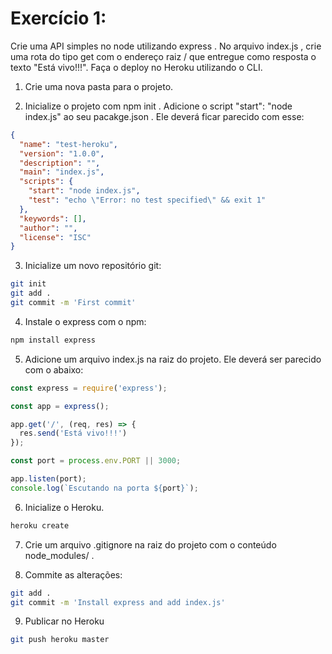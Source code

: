 # Exercício 1:
Crie uma API simples no node utilizando express . No arquivo index.js , crie uma rota do tipo get com o endereço raiz / que entregue como resposta o texto "Está vivo!!!". Faça o deploy no Heroku utilizando o CLI.

1. Crie uma nova pasta para o projeto.

2. Inicialize o projeto com npm init . Adicione o script "start": "node index.js" ao seu pacakge.json . Ele deverá ficar parecido com esse:
```json
{
  "name": "test-heroku",
  "version": "1.0.0",
  "description": "",
  "main": "index.js",
  "scripts": {
    "start": "node index.js",
    "test": "echo \"Error: no test specified\" && exit 1"
  },
  "keywords": [],
  "author": "",
  "license": "ISC"
}
```
3. Inicialize um novo repositório git:
```bash
git init
git add .
git commit -m 'First commit'
```
4. Instale o express com o npm:
```bash
npm install express
```
5. Adicione um arquivo index.js na raiz do projeto. Ele deverá ser parecido com o abaixo:
```javascript
const express = require('express');

const app = express();

app.get('/', (req, res) => {
  res.send('Está vivo!!!')
});

const port = process.env.PORT || 3000;

app.listen(port);
console.log(`Escutando na porta ${port}`);
```
6. Inicialize o Heroku.
```bash
heroku create
```
7. Crie um arquivo .gitignore na raiz do projeto com o conteúdo node_modules/ .

8. Commite as alterações:
```bash
git add .
git commit -m 'Install express and add index.js'
```
9. Publicar no Heroku
```bash
git push heroku master
```
